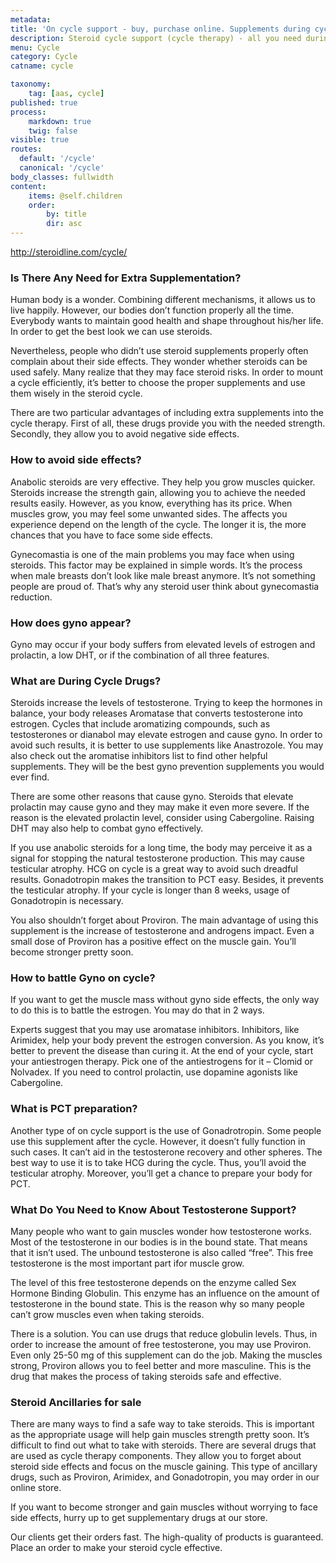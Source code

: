 ```yaml
---
metadata:
title: 'On cycle support - buy, purchase online. Supplements during cycle: cycles, dosages, effects'
description: Steroid cycle support (cycle therapy) - all you need during steroid cycle for even better result and protection. Buy genuine branded drugs for cycle at steroidline.com
menu: Cycle
category: Cycle
catname: cycle

taxonomy:
    tag: [aas, cycle]
published: true
process:
    markdown: true
    twig: false
visible: true
routes:
  default: '/cycle'
  canonical: '/cycle'
body_classes: fullwidth
content:
    items: @self.children
    order:
        by: title
        dir: asc
---
```


http://steroidline.com/cycle/

### Is There Any Need for Extra Supplementation?

Human body is a wonder. Combining different mechanisms, it allows us to
live happily. However, our bodies don’t function properly all the time.
Everybody wants to maintain good health and shape throughout his/her life. In
order to get the best look we can use steroids.

Nevertheless, people who didn’t use steroid supplements properly often complain about their side effects. They wonder whether steroids can be
used safely. Many realize that they may face steroid risks. In order to mount
a cycle efficiently, it’s better to choose the proper supplements and use
them wisely in the steroid cycle.

There are two particular advantages of including extra supplements into
the cycle therapy. First of all, these drugs provide you with the needed
strength. Secondly, they allow you to avoid negative side effects.

### How to avoid side effects?

Anabolic steroids are very effective. They help you grow muscles
quicker. Steroids increase the strength gain, allowing you to achieve the needed results easily. However, as you know, everything has its price. When
muscles grow, you may feel some unwanted sides. The affects you experience
depend on the length of the cycle. The longer it is, the more chances that you
have to face some side effects.

Gynecomastia is one of the main problems you may face when using
steroids. This factor may be explained in simple words. It’s the process when
male breasts don’t look like male breast anymore. It’s not something people
are proud of. That’s why any steroid user think about gynecomastia
reduction.

### How does gyno appear?

Gyno may occur if your body suffers from elevated levels of estrogen
and prolactin, a low DHT, or if the combination of all three features.

### What are During Cycle Drugs?

Steroids increase the levels of testosterone. Trying to keep the
hormones in balance, your body releases Aromatase that converts testosterone into estrogen. Cycles that include aromatizing compounds, such as
testosterones or dianabol may elevate estrogen and cause gyno. In order to avoid such
results, it is better to use supplements like Anastrozole. You may also check out
the aromatise inhibitors list to find other helpful supplements. They will
be the best gyno prevention supplements you would ever find.

There are some other reasons that cause gyno. Steroids that elevate
prolactin may cause gyno and they may make it even more severe. If the reason is
the elevated prolactin level, consider using Cabergoline. Raising DHT may
also help to combat gyno effectively.

If you use anabolic steroids for a long time, the body may perceive it
as a signal for stopping the natural testosterone production. This may cause testicular atrophy. HCG on cycle is a great way to avoid such dreadful results. Gonadotropin makes the transition to PCT easy. Besides, it
prevents the testicular atrophy. If your cycle is longer than 8 weeks, usage of Gonadotropin is necessary.

You also shouldn’t forget about Proviron. The main advantage of using
this supplement is the increase of testosterone and androgens impact. Even a
small dose of Proviron has a positive effect on the muscle gain. You’ll
become stronger pretty soon.

### How to battle Gyno on cycle?

If you want to get the muscle mass without gyno side effects, the only
way to do this is to battle the estrogen. You may do that in 2 ways.

Experts suggest that you may use aromatase inhibitors. Inhibitors, like Arimidex, help your body prevent the estrogen conversion. As you know,
it’s better to prevent the disease than curing it. At the end of your cycle,
start your antiestrogen therapy. Pick one of the antiestrogens for it – Clomid
or Nolvadex. If you need to control prolactin, use dopamine agonists like Cabergoline.

### What is PCT preparation?

Another type of on cycle support is the use of Gonadrotropin. Some
people use this supplement after the cycle. However, it doesn’t fully function in
such cases. It can’t aid in the testosterone recovery and other spheres. The
best way to use it is to take HCG during the cycle. Thus, you’ll avoid the testicular atrophy. Moreover, you’ll get a chance to prepare your body
for PCT.

### What Do You Need to Know About Testosterone Support?

Many people who want to gain muscles wonder how testosterone works. Most
of the testosterone in our bodies is in the bound state. That means that it
isn’t used. The unbound testosterone is also called “free”. This free
testosterone is the most important part ifor muscle grow.

The level of this free testosterone depends on the enzyme called Sex
Hormone Binding Globulin. This enzyme has an influence on the amount of
testosterone in the bound state. This is the reason why so many people can’t grow
muscles even when taking steroids.

There is a solution. You can use drugs that reduce globulin levels.
Thus, in order to increase the amount of free testosterone, you may use Proviron.
Even only 25-50 mg of this supplement can do the job. Making the muscles
strong, Proviron allows you to feel better and more masculine. This is the drug
that makes the process of taking steroids safe and effective.

### Steroid Ancillaries for sale

There are many ways to find a safe way to take steroids. This is
important as the appropriate usage will help gain muscles strength pretty soon. It’s difficult to find out what to take with steroids. There are several
drugs that are used as cycle therapy components. They allow you to forget about
steroid side effects and focus on the muscle gaining. This type of ancillary
drugs, such as Proviron, Arimidex, and Gonadotropin, you may order in our
online store.

If you want to become stronger and gain muscles without worrying to face
side effects, hurry up to get supplementary drugs at our store.

Our clients get their orders fast. The high-quality of products is
guaranteed. Place an order to make your steroid cycle effective.



